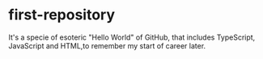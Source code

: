 # first-repository
It's a specie of esoteric "Hello World" of GitHub, that includes TypeScript, JavaScript and HTML,to remember my start of career later.
